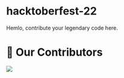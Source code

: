 # hacktoberfest-22
Hemlo, contribute your legendary code here.

# :handshake: Our Contributors
<a href="https://github.com/cheemsjs/hacktoberfest-22/graphs/contributors">
  <img src="https://contrib.rocks/image?repo=cheemsjs/hacktoberfest-22" />
</a>
